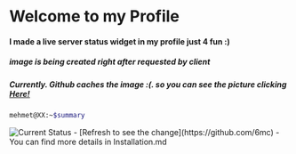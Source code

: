 # Welcome to my Profile
#### I made a live server status widget in my profile just 4 fun :)
##### image is being created right after requested by client
##### Currently. Github caches the image :(. so you can see the picture clicking [Here!](https://mehmet.ninja/status/)

```sh
mehmet@XX:~$summary
```

 <img src="https://mehmet.ninja/status/"  alt="Current Status">
- [Refresh to see the change](https://github.com/6mc)
- You can find more details in Installation.md

